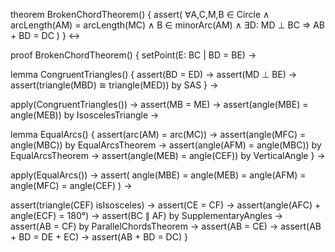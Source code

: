 theorem BrokenChordTheorem() {
  assert(
    ∀A,C,M,B ∈ Circle ∧
    arcLength(AM) = arcLength(MC) ∧
    B ∈ minorArc(AM) ∧
    ∃D: MD ⊥ BC
    ⇒ AB + BD = DC
  )
} ↔

proof BrokenChordTheorem() {
  setPoint(E: BC | BD = BE) →
  
  lemma CongruentTriangles() {
    assert(BD = ED) →
    assert(MD ⊥ BE) →
    assert(triangle(MBD) ≅ triangle(MED)) by SAS
  } →
  
  apply(CongruentTriangles()) →
  assert(MB = ME) →
  assert(angle(MBE) = angle(MEB)) by IsoscelesTriangle →
  
  lemma EqualArcs() {
    assert(arc(AM) = arc(MC)) →
    assert(angle(MFC) = angle(MBC)) by EqualArcsTheorem →
    assert(angle(AFM) = angle(MBC)) by EqualArcsTheorem →
    assert(angle(MEB) = angle(CEF)) by VerticalAngle
  } →
  
  apply(EqualArcs()) →
  assert(
    angle(MBE) = angle(MEB) = 
    angle(AFM) = angle(MFC) = 
    angle(CEF)
  ) →
  
  assert(triangle(CEF) isIsosceles) →
  assert(CE = CF) →
  assert(angle(AFC) + angle(ECF) = 180°) →
  assert(BC ∥ AF) by SupplementaryAngles →
  assert(AB = CF) by ParallelChordsTheorem →
  assert(AB = CE) →
  assert(AB + BD = DE + EC) →
  assert(AB + BD = DC)
}